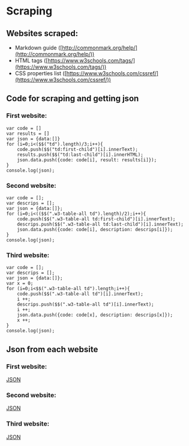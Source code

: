 # Scraping

## Websites scraped:
* Markdown guide ([http://commonmark.org/help/](http://commonmark.org/help/))
* HTML tags ([https://www.w3schools.com/tags/](https://www.w3schools.com/tags/))
* CSS properties list ([https://www.w3schools.com/cssref/](https://www.w3schools.com/cssref/))

## Code for scraping and getting json

### First website:

    var code = []
    var results = []
    var json = {data:[]}
    for (i=0;i<($$("td").length)/3;i++){
    	code.push($$("td:first-child")[i].innerText);
    	results.push($$("td:last-child")[i].innerHTML);
    	json.data.push({code: code[i], result: results[i]});
    }
    console.log(json);

### Second website:

    var code = [];
    var descrips = [];
    var json = {data:[]};
    for (i=0;i<(($$(".w3-table-all td").length)/2);i++){
    	code.push($$(".w3-table-all td:first-child")[i].innerText);
    	descrips.push($$(".w3-table-all td:last-child")[i].innerText);
    	json.data.push({code: code[i], description: descrips[i]});
    }
    console.log(json);

### Third website:

    var code = [];
    var descrips = [];
    var json = {data:[]};
    var x = 0;
    for (i=0;i<$$(".w3-table-all td").length;i++){
        code.push($$(".w3-table-all td")[i].innerText);
        i ++;
        descrips.push($$(".w3-table-all td")[i].innerText);
        i ++;
        json.data.push({code: code[x], description: descrips[x]});
    	x ++;
    }
    console.log(json);

## Json from each website

### First website:

[JSON](https://github.com/JordanPag/Ruby-2017/blob/master/firstwebsite.json)

### Second website:

[JSON](https://github.com/JordanPag/Ruby-2017/blob/master/secondwebsite.json)

### Third website:

[JSON](https://github.com/JordanPag/Ruby-2017/blob/master/thirdwebsite.json)